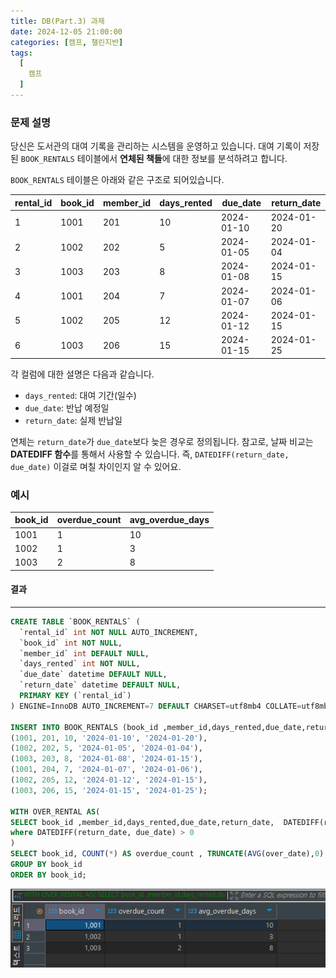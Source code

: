 ```yaml
---
title: DB(Part.3) 과제
date: 2024-12-05 21:00:00
categories: [캠프, 챌린지반]
tags:
  [
    캠프
  ]
---
```

### **문제 설명**

당신은 도서관의 대여 기록을 관리하는 시스템을 운영하고 있습니다. 대여 기록이 저장된 `BOOK_RENTALS` 테이블에서 **연체된 책들**에 대한 정보를 분석하려고 합니다.  

`BOOK_RENTALS` 테이블은 아래와 같은 구조로 되어있습니다.

| rental_id | book_id | member_id | days_rented | due_date | return_date |
| --- | --- | --- | --- | --- | --- |
| 1 | 1001 | 201 | 10 | 2024-01-10 | 2024-01-20 |
| 2 | 1002 | 202 | 5 | 2024-01-05 | 2024-01-04 |
| 3 | 1003 | 203 | 8 | 2024-01-08 | 2024-01-15 |
| 4 | 1001 | 204 | 7 | 2024-01-07 | 2024-01-06 |
| 5 | 1002 | 205 | 12 | 2024-01-12 | 2024-01-15 |
| 6 | 1003 | 206 | 15 | 2024-01-15 | 2024-01-25 |

각 컬럼에 대한 설명은 다음과 같습니다.

- `days_rented`: 대여 기간(일수)
- `due_date`: 반납 예정일
- `return_date`: 실제 반납일

연체는 `return_date`가 `due_date`보다 늦은 경우로 정의됩니다. 참고로, 날짜 비교는 **DATEDIFF 함수**를 통해서 사용할 수 있습니다. 즉, `DATEDIFF(return_date, due_date)` 이걸로 며칠 차이인지 알 수 있어요.

### 예시

| book_id | overdue_count | avg_overdue_days |
| --- | --- | --- |
| 1001 | 1 | 10 |
| 1002 | 1 | 3 |
| 1003 | 2 | 8 |


#### 결과
---

```sql
CREATE TABLE `BOOK_RENTALS` (
  `rental_id` int NOT NULL AUTO_INCREMENT,
  `book_id` int NOT NULL,
  `member_id` int DEFAULT NULL,
  `days_rented` int NOT NULL,
  `due_date` datetime DEFAULT NULL,
  `return_date` datetime DEFAULT NULL,
  PRIMARY KEY (`rental_id`)
) ENGINE=InnoDB AUTO_INCREMENT=7 DEFAULT CHARSET=utf8mb4 COLLATE=utf8mb4_0900_ai_ci;

INSERT INTO BOOK_RENTALS (book_id ,member_id,days_rented,due_date,return_date ) VALUES
(1001, 201, 10, '2024-01-10', '2024-01-20'),
(1002, 202, 5, '2024-01-05', '2024-01-04'),
(1003, 203, 8, '2024-01-08', '2024-01-15'),
(1001, 204, 7, '2024-01-07', '2024-01-06'),
(1002, 205, 12, '2024-01-12', '2024-01-15'),
(1003, 206, 15, '2024-01-15', '2024-01-25');

WITH OVER_RENTAL AS(
SELECT book_id ,member_id,days_rented,due_date,return_date,  DATEDIFF(return_date, due_date) AS over_date FROM BOOK_RENTALS
where DATEDIFF(return_date, due_date) > 0
)
SELECT book_id, COUNT(*) AS overdue_count , TRUNCATE(AVG(over_date),0) AS avg_overdue_days FROM OVER_RENTAL
GROUP BY book_id
ORDER BY book_id;
```

![alt text](image.png)